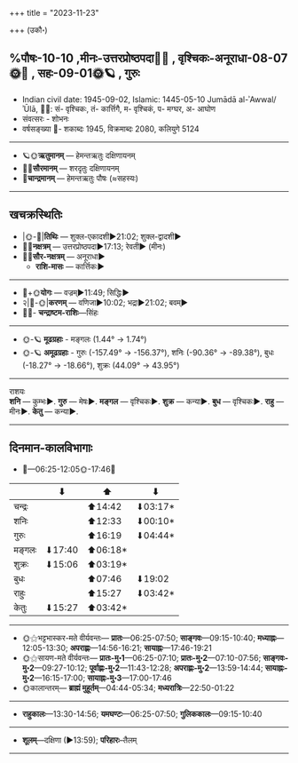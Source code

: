 +++
title = "2023-11-23"

+++
(उकौ॰)
## %पौषः-10-10  ,मीनः-उत्तरप्रोष्ठपदा🌛🌌  ,  वृश्चिकः-अनूराधा-08-07🌞🌌  ,  सहः-09-01🌞🪐  , गुरुः
- Indian civil date: 1945-09-02, Islamic: 1445-05-10 Jumādā al-ʾAwwal/ʾŪlā, 🌌🌞: सं- वृश्चिकः, तं- कार्त्तिगै, म- वृश्चिकं, प- मग्घर, अ- आघोण
- संवत्सरः - शोभनः
- वर्षसङ्ख्या 🌛- शकाब्दः 1945, विक्रमाब्दः 2080, कलियुगे 5124
___________________
- 🪐🌞**ऋतुमानम्** — हेमन्तऋतुः दक्षिणायनम्
- 🌌🌞**सौरमानम्** — शरदृतुः दक्षिणायनम्
- 🌛**चान्द्रमानम्** — हेमन्तऋतुः पौषः (≈सहस्यः)
___________________


## खचक्रस्थितिः
- |🌞-🌛|**तिथिः** — शुक्ल-एकादशी►21:02; शुक्ल-द्वादशी►  
- 🌌🌛**नक्षत्रम्** — उत्तरप्रोष्ठपदा►17:13; रेवती► (मीनः)  
- 🌌🌞**सौर-नक्षत्रम्** — अनूराधा►  
  - **राशि-मासः** — कार्त्तिकः► 
___________________
- 🌛+🌞**योगः** — वज्रम्►11:49; सिद्धिः►  
- २|🌛-🌞|**करणम्** — वणिजा►10:02; भद्रा►21:02; बवम्►  
- 🌌🌛- **चन्द्राष्टम-राशिः**—सिंहः  
___________________
- 🌞-🪐 **मूढग्रहाः** - मङ्गलः (1.44° → 1.74°)
- 🌞-🪐 **अमूढग्रहाः** - गुरुः (-157.49° → -156.37°), शनिः (-90.36° → -89.38°), बुधः (-18.27° → -18.66°), शुक्रः (44.09° → 43.95°)
___________________
राशयः  
**शनि** — कुम्भः►. **गुरु** — मेषः►. **मङ्गल** — वृश्चिकः►. **शुक्र** — कन्या►. **बुध** — वृश्चिकः►. **राहु** — मीनः►. **केतु** — कन्या►. 
___________________


## दिनमान-कालविभागाः
- 🌅—06:25-12:05🌞-17:46🌇  

|      |⬇     |⬆     |⬇     |
|------|-----|-----|------|
|चन्द्रः|     |⬆14:42 |⬇03:17*|
|शनिः   |     |⬆12:33 |⬇00:10*|
|गुरुः  |     |⬆16:19 |⬇04:44*|
|मङ्गलः |⬇17:40 |⬆06:18*|     |
|शुक्रः |⬇15:06 |⬆03:19*|     |
|बुधः   |     |⬆07:46 |⬇19:02 |
|राहुः  |     |⬆15:27 |⬇03:42*|
|केतुः  |⬇15:27 |⬆03:42*|     |
___________________
- 🌞⚝भट्टभास्कर-मते वीर्यवन्तः— **प्रातः**—06:25-07:50; **साङ्गवः**—09:15-10:40; **मध्याह्नः**—12:05-13:30; **अपराह्णः**—14:56-16:21; **सायाह्नः**—17:46-19:21  
- 🌞⚝सायण-मते वीर्यवन्तः— **प्रातः-मु॰1**—06:25-07:10; **प्रातः-मु॰2**—07:10-07:56; **साङ्गवः-मु॰2**—09:27-10:12; **पूर्वाह्णः-मु॰2**—11:43-12:28; **अपराह्णः-मु॰2**—13:59-14:44; **सायाह्नः-मु॰2**—16:15-17:00; **सायाह्नः-मु॰3**—17:00-17:46  
- 🌞कालान्तरम्— **ब्राह्मं मुहूर्तम्**—04:44-05:34; **मध्यरात्रिः**—22:50-01:22  
___________________
- **राहुकालः**—13:30-14:56; **यमघण्टः**—06:25-07:50; **गुलिककालः**—09:15-10:40  
___________________
- **शूलम्**—दक्षिणा (►13:59); **परिहारः**–तैलम्  
___________________
